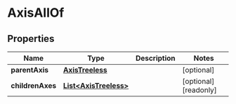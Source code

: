 

# AxisAllOf


## Properties

| Name | Type | Description | Notes |
|------------ | ------------- | ------------- | -------------|
|**parentAxis** | [**AxisTreeless**](AxisTreeless.md) |  |  [optional] |
|**childrenAxes** | [**List&lt;AxisTreeless&gt;**](AxisTreeless.md) |  |  [optional] [readonly] |




